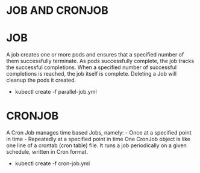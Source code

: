 # JOB AND CRONJOB

# JOB
A job creates one or more pods and ensures that a specified number of them successfully terminate.
As pods successfully complete, the job tracks the successful completions.
When a specified number of successful completions is reached, the job itself is complete.
Deleting a Job will cleanup the pods it created.

* kubectl create -f parallel-job.yml


# CRONJOB
A Cron Job manages time based Jobs, namely:
    - Once at a specified point in time
    - Repeatedly at a specified point in time
One CronJob object is like one line of a crontab (cron table) file. It runs a job periodically on a given schedule, written in Cron format.

* kubectl create -f cron-job.yml
